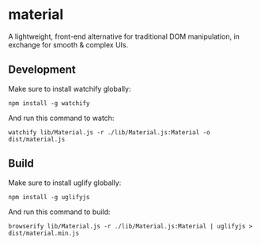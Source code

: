 material
========

A lightweight, front-end alternative for traditional DOM manipulation, in exchange for smooth &amp; complex UIs.


## Development

Make sure to install watchify globally:

`npm install -g watchify`

And run this command to watch:

`watchify lib/Material.js -r ./lib/Material.js:Material -o dist/material.js`

## Build

Make sure to install uglify globally:

`npm install -g uglifyjs`

And run this command to build:

`browserify lib/Material.js -r ./lib/Material.js:Material | uglifyjs > dist/material.min.js`